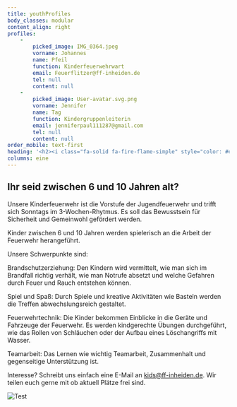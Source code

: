 ```yaml
---
title: youthProfiles
body_classes: modular
content_align: right
profiles:
    -
        picked_image: IMG_0364.jpeg
        vorname: Johannes
        name: Pfeil
        function: Kinderfeuerwehrwart
        email: Feuerflitzer@ff-inheiden.de
        tel: null
        content: null
    -
        picked_image: User-avatar.svg.png
        vorname: Jennifer
        name: Tag
        function: Kindergruppenleiterin
        email: jenniferpaul111287@gmail.com
        tel: null
        content: null
order_mobile: text-first
heading: '<h2><i class="fa-solid fa-fire-flame-simple" style="color: #e24c31;"></i> Kinderfeuerwehr </h2>'
columns: eine
---
```


## Ihr seid zwischen 6 und 10 Jahren alt?

Unsere Kinderfeuerwehr ist die Vorstufe der Jugendfeuerwehr und trifft sich Sonntags im 3-Wochen-Rhytmus. Es soll das
Bewusstsein für Sicherheit und Gemeinwohl gefördert werden.

Kinder zwischen 6 und 10 Jahren werden spielerisch an die Arbeit der Feuerwehr herangeführt.

Unsere Schwerpunkte sind:

Brandschutzerziehung:
Den Kindern wird vermittelt, wie man sich im Brandfall richtig verhält, wie man Notrufe absetzt und welche Gefahren durch Feuer und Rauch entstehen können.

Spiel und Spaß:
Durch Spiele und kreative Aktivitäten wie Basteln werden die Treffen abwechslungsreich gestaltet.

Feuerwehrtechnik:
Die Kinder bekommen Einblicke in die Geräte und Fahrzeuge der Feuerwehr. Es werden kindgerechte Übungen durchgeführt, wie das Rollen von Schläuchen oder der Aufbau eines Löschangriffs mit Wasser.

Teamarbeit:
Das Lernen wie wichtig Teamarbeit, Zusammenhalt und gegenseitige Unterstützung ist.

Interesse? Schreibt uns einfach eine E-Mail an kids@ff-inheiden.de. Wir teilen euch gerne mit ob aktuell Plätze frei sind.

![Test](https://feuerwehr.hessen.de/sites/feuerwehr.hessen.de/files/styles/crop_image_style_16_9_lg/public/2022-03/kinderfeuerwehr.png)